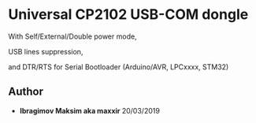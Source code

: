 # Universal CP2102 USB-COM dongle

With Self/External/Double power mode,

USB lines suppression,

and DTR/RTS for Serial Bootloader (Arduino/AVR, LPCxxxx, STM32)

## Author
* **Ibragimov Maksim aka maxxir**
20/03/2019
